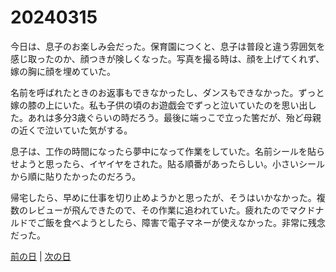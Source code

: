 # 20240315

今日は、息子のお楽しみ会だった。保育園につくと、息子は普段と違う雰囲気を感じ取ったのか、顔つきが険しくなった。写真を撮る時は、顔を上げてくれず、嫁の胸に顔を埋めていた。

名前を呼ばれたときのお返事もできなかったし、ダンスもできなかった。ずっと嫁の膝の上にいた。私も子供の頃のお遊戯会でずっと泣いていたのを思い出した。あれは多分3歳ぐらいの時だろう。最後に端っこで立った筈だが、殆ど母親の近くで泣いていた気がする。

息子は、工作の時間になったら夢中になって作業をしていた。名前シールを貼らせようと思ったら、イヤイヤをされた。貼る順番があったらしい。小さいシールから順に貼りたかったのだろう。

帰宅したら、早めに仕事を切り止めようかと思ったが、そうはいかなかった。複数のレビューが飛んできたので、その作業に追われていた。疲れたのでマクドナルドでご飯を食べようとしたら、障害で電子マネーが使えなかった。非常に残念だった。

[前の日](20240314.md) | [次の日](20240316.md)
